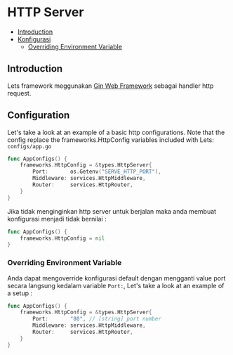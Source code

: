 # HTTP Server

- [Introduction](#introduction)
- [Konfigurasi](#configuration)
    - [Overriding Environment Variable](#overriding-environment-variable)


<a name="introduction"></a>
## Introduction

Lets framework meggunakan [Gin Web Framework](https://gin-gonic.com/docs/) sebagai handler http request.

<a name="configuration"></a>
## Configuration

Let's take a look at an example of a basic http configurations. Note that the config replace the frameworks.HttpConfig variables included with Lets: `configs/app.go`

```go
func AppConfigs() {
    frameworks.HttpConfig = &types.HttpServer{
        Port:       os.Getenv("SERVE_HTTP_PORT"),
        Middleware: services.HttpMiddleware,
        Router:     services.HttpRouter,
    }
}
```

Jika tidak menginginkan http server untuk berjalan maka anda membuat konfigurasi menjadi tidak bernilai :

```go
func AppConfigs() {
    frameworks.HttpConfig = nil
}
```

<a name="overriding-environment-variable"></a>
### Overriding Environment Variable

Anda dapat mengoverride konfigurasi default dengan mengganti value port secara langsung kedalam variable `Port:`, Let's take a look at an example of a setup :

```go
func AppConfigs() {
    frameworks.HttpConfig = &types.HttpServer{
        Port:       "80", // [string] port number
        Middleware: services.HttpMiddleware,
        Router:     services.HttpRouter,
    }
}
```
